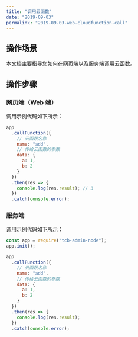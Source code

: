 ```yaml
---
title: "调用云函数"
date: "2019-09-03"
permalink: "2019-09-03-web-cloudfunction-call"
---
```


## 操作场景

本文档主要指导您如何在网页端以及服务端调用云函数。

## 操作步骤

### 网页端（Web 端）

调用示例代码如下所示：

```javascript
app
  .callFunction({
    // 云函数名称
    name: "add",
    // 传给云函数的参数
    data: {
      a: 1,
      b: 2
    }
  })
  .then(res => {
    console.log(res.result); // 3
  })
  .catch(console.error);
```

### 服务端

调用示例代码如下所示：

```javascript
const app = require("tcb-admin-node");
app.init();

app
  .callFunction({
    // 云函数名称
    name: "add",
    // 传给云函数的参数
    data: {
      a: 1,
      b: 2
    }
  })
  .then(res => {
    console.log(res.result);
  })
  .catch(console.error);
```

